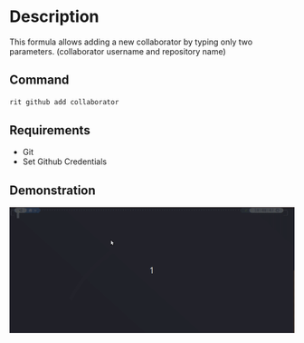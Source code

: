 # Description

This formula allows adding a new collaborator by typing only two parameters.
(collaborator username and repository name)

## Command

```bash
rit github add collaborator
```

## Requirements

- Git
- Set Github Credentials

## Demonstration

![Example](https://github.com/ZupIT/ritchie-formulas/raw/master/github/add/collaborator/src/docs/github.gif)

